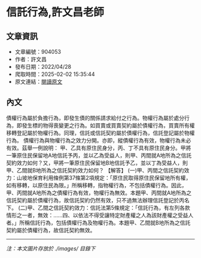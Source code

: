 # 信託行為,許文昌老師

## 文章資訊
- 文章編號：904053
- 作者：許文昌
- 發布日期：2022/04/28
- 爬取時間：2025-02-02 15:35:44
- 原文連結：[閱讀原文](https://real-estate.get.com.tw/Columns/detail.aspx?no=904053)

## 內文
債權行為屬於負擔行為，即發生債的關係請求給付之行為。物權行為屬於處分行為，即發生標的物得喪變更之行為。如買賣或買賣契約屬於債權行為，買賣所有權移轉登記屬於物權行為。同理，信託或信託契約屬於債權行為，信託登記屬於物權行為。
債權行為與物權行為之效力分開。亦即，縱債權行為有效，物權行為未必有效。茲舉一例說明：
甲、乙具有原住民身分，丙、丁不具有原住民身分。甲將一筆原住民保留地A地信託予丙，並以乙為受益人，則甲、丙間就A地所為之信託契約效力如何？又，甲將一筆原住民保留地B地信託予乙，並以丁為受益人，則甲、乙間就B地所為之信託契約效力如何？
【解答】
 (一)甲、丙間之信託契約效力：山坡地保育利用條例第37條第2項規定：「原住民取得原住民保留地所有權，如有移轉，以原住民為限。」所稱移轉，指物權行為，不包括債權行為。因此，甲、丙間就A地所為之債權行為有效，物權行為無效。本題甲、丙間就A地所為之信託契約屬於債權行為，故信託契約仍然有效，只不過無法辦理信託登記於丙名下。
 (二)甲、乙間之信託契約效力：信託法第5條規定：「信託行為，有左列各款情形之一者，無效：……四、以依法不得受讓特定財產權之人為該財產權之受益人者。」所稱信託行為，包括債權行為及物權行為。本題甲、乙間就B地所為之信託契約屬於債權行為，故信託契約無效。

---
*注：本文圖片存放於 ./images/ 目錄下*
